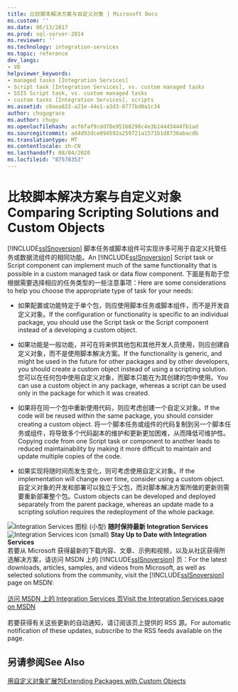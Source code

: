 ```yaml
---
title: 比较脚本解决方案与自定义对象 | Microsoft Docs
ms.custom: ''
ms.date: 06/13/2017
ms.prod: sql-server-2014
ms.reviewer: ''
ms.technology: integration-services
ms.topic: reference
dev_langs:
- VB
helpviewer_keywords:
- managed tasks [Integration Services]
- Script task [Integration Services], vs. custom managed tasks
- SSIS Script task, vs. custom managed tasks
- custom tasks [Integration Services], scripts
ms.assetid: c0aea822-a21e-44e1-a3d3-8777bd0a1c34
author: chugugrace
ms.author: chugu
ms.openlocfilehash: acf6faf9cdd78e951b8298c4e3b144d3444fb1ad
ms.sourcegitcommit: ad4d92dce894592a259721a1571b1d8736abacdb
ms.translationtype: MT
ms.contentlocale: zh-CN
ms.lasthandoff: 08/04/2020
ms.locfileid: "87578353"
---
```

# <a name="comparing-scripting-solutions-and-custom-objects"></a><span data-ttu-id="7a097-102">比较脚本解决方案与自定义对象</span><span class="sxs-lookup"><span data-stu-id="7a097-102">Comparing Scripting Solutions and Custom Objects</span></span>
  <span data-ttu-id="7a097-103">[!INCLUDE[ssISnoversion](../../includes/ssisnoversion-md.md)] 脚本任务或脚本组件可实现许多可用于自定义托管任务或数据流组件的相同功能。</span><span class="sxs-lookup"><span data-stu-id="7a097-103">An [!INCLUDE[ssISnoversion](../../includes/ssisnoversion-md.md)] Script task or Script component can implement much of the same functionality that is possible in a custom managed task or data flow component.</span></span> <span data-ttu-id="7a097-104">下面是有助于您根据需要选择相应的任务类型的一些注意事项：</span><span class="sxs-lookup"><span data-stu-id="7a097-104">Here are some considerations to help you choose the appropriate type of task for your needs:</span></span>  
  
-   <span data-ttu-id="7a097-105">如果配置或功能特定于单个包，则应使用脚本任务或脚本组件，而不是开发自定义对象。</span><span class="sxs-lookup"><span data-stu-id="7a097-105">If the configuration or functionality is specific to an individual package, you should use the Script task or the Script component instead of a developing a custom object.</span></span>  
  
-   <span data-ttu-id="7a097-106">如果功能是一般功能，并可在将来供其他包和其他开发人员使用，则应创建自定义对象，而不是使用脚本解决方案。</span><span class="sxs-lookup"><span data-stu-id="7a097-106">If the functionality is generic, and might be used in the future for other packages and by other developers, you should create a custom object instead of using a scripting solution.</span></span> <span data-ttu-id="7a097-107">您可以在任何包中使用自定义对象，而脚本只能在为其创建的包中使用。</span><span class="sxs-lookup"><span data-stu-id="7a097-107">You can use a custom object in any package, whereas a script can be used only in the package for which it was created.</span></span>  
  
-   <span data-ttu-id="7a097-108">如果将在同一个包中重新使用代码，则应考虑创建一个自定义对象。</span><span class="sxs-lookup"><span data-stu-id="7a097-108">If the code will be reused within the same package, you should consider creating a custom object.</span></span> <span data-ttu-id="7a097-109">将一个脚本任务或组件的代码复制到另一个脚本任务或组件，将导致多个代码副本的维护和更新更加困难，从而降低可维护性。</span><span class="sxs-lookup"><span data-stu-id="7a097-109">Copying code from one Script task or component to another leads to reduced maintainability by making it more difficult to maintain and update multiple copies of the code.</span></span>  
  
-   <span data-ttu-id="7a097-110">如果实现将随时间而发生变化，则可考虑使用自定义对象。</span><span class="sxs-lookup"><span data-stu-id="7a097-110">If the implementation will change over time, consider using a custom object.</span></span> <span data-ttu-id="7a097-111">自定义对象的开发和部署可以独立于父包，而对脚本解决方案所做的更新则需要重新部署整个包。</span><span class="sxs-lookup"><span data-stu-id="7a097-111">Custom objects can be developed and deployed separately from the parent package, whereas an update made to a scripting solution requires the redeployment of the whole package.</span></span>  
  
<span data-ttu-id="7a097-112">![Integration Services 图标 (小型) ](../media/dts-16.gif "集成服务图标（小）")  **随时保持最新 Integration Services**</span><span class="sxs-lookup"><span data-stu-id="7a097-112">![Integration Services icon (small)](../media/dts-16.gif "Integration Services icon (small)")  **Stay Up to Date with Integration Services**</span></span><br /> <span data-ttu-id="7a097-113">若要从 Microsoft 获得最新的下载内容、文章、示例和视频，以及从社区获得所选解决方案，请访问 MSDN 上的 [!INCLUDE[ssISnoversion](../../includes/ssisnoversion-md.md)] 页：</span><span class="sxs-lookup"><span data-stu-id="7a097-113">For the latest downloads, articles, samples, and videos from Microsoft, as well as selected solutions from the community, visit the [!INCLUDE[ssISnoversion](../../includes/ssisnoversion-md.md)] page on MSDN:</span></span><br /><br /> [<span data-ttu-id="7a097-114">访问 MSDN 上的 Integration Services 页</span><span class="sxs-lookup"><span data-stu-id="7a097-114">Visit the Integration Services page on MSDN</span></span>](https://go.microsoft.com/fwlink/?LinkId=136655)<br /><br /> <span data-ttu-id="7a097-115">若要获得有关这些更新的自动通知，请订阅该页上提供的 RSS 源。</span><span class="sxs-lookup"><span data-stu-id="7a097-115">For automatic notification of these updates, subscribe to the RSS feeds available on the page.</span></span>  
  
## <a name="see-also"></a><span data-ttu-id="7a097-116">另请参阅</span><span class="sxs-lookup"><span data-stu-id="7a097-116">See Also</span></span>  
 [<span data-ttu-id="7a097-117">用自定义对象扩展包</span><span class="sxs-lookup"><span data-stu-id="7a097-117">Extending Packages with Custom Objects</span></span>](../extending-packages-custom-objects/extending-packages-with-custom-objects.md)  
  
  
